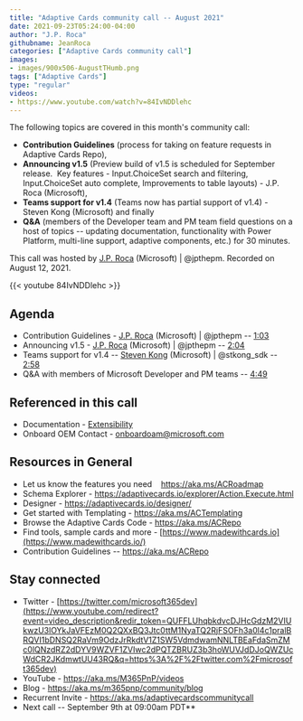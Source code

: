 ```yaml
---
title: "Adaptive Cards community call -- August 2021"
date: 2021-09-23T05:24:00-04:00
author: "J.P. Roca"
githubname: JeanRoca
categories: ["Adaptive Cards community call"]
images:
- images/900x506-AugustTHumb.png
tags: ["Adaptive Cards"]
type: "regular"
videos:
- https://www.youtube.com/watch?v=84IvNDDlehc
---
```


The following topics are covered in this month's community call:

- **Contribution Guidelines** (process for taking on feature requests in Adaptive Cards Repo),
- **Announcing v1.5** (Preview build of v1.5 is scheduled for September release.  Key features - Input.ChoiceSet search and filtering, Input.ChoiceSet auto complete, Improvements to table layouts) - J.P. Roca (Microsoft),
- **Teams support for v1.4** (Teams now has partial support of v1.4) - Steven Kong (Microsoft) and finally
- **Q&A** (members of the Developer team and PM team field questions on a host of topics -- updating documentation, functionality with Power Platform, multi-line support, adaptive components, etc.) for 30 minutes.

This call was hosted by [J.P. Roca](https://twitter.com/jpthepm) (Microsoft) | @jpthepm. Recorded on August 12, 2021.

{{< youtube 84IvNDDlehc >}}

## Agenda

-   Contribution Guidelines - [J.P. Roca](https://twitter.com/jpthepm)
    (Microsoft) | @jpthepm --
    [1:03](https://youtu.be/84IvNDDlehc?t=63)
-   Announcing v1.5 - [J.P. Roca](https://twitter.com/jpthepm)
    (Microsoft) | @jpthepm --
    [2:04](https://youtu.be/84IvNDDlehc?t=124)
-   Teams support for v1.4 -- [Steven
    Kong](https://twitter.com/stkong_sdk) (Microsoft) | @stkong_sdk --
    [2:58](https://youtu.be/84IvNDDlehc?t=178)
-   Q&A with members of Microsoft Developer and PM teams --
    [4:49](https://youtu.be/84IvNDDlehc?t=289)


## Referenced in this call

-   Documentation -
    [Extensibility](https://learn.microsoft.com/adaptive-cards/sdk/rendering-cards/javascript/extensibility)
-   Onboard OEM Contact - <onboardoam@microsoft.com>



## Resources in General

-   Let us know the features you need    <https://aka.ms/ACRoadmap>
-   Schema Explorer
    - <https://adaptivecards.io/explorer/Action.Execute.html>
-   Designer - <https://adaptivecards.io/designer/> 
-   Get started with Templating - <https://aka.ms/ACTemplating>
-   Browse the Adaptive Cards Code - <https://aka.ms/ACRepo>
-   Find tools, sample cards and more
    - [https://www.madewithcards.io](https://www.madewithcards.io/)
-   Contribution Guidelines -- <https://aka.ms/ACRepo> 


## Stay connected

-   Twitter
    - [https://twitter.com/microsoft365dev](https://www.youtube.com/redirect?event=video_description&redir_token=QUFFLUhqbkdvcDJHcGdzM2VIUkwzU3lOYkJaVFEzM0Q2QXxBQ3Jtc0ttM1NyaTQ2RjFSOFh3a0l4c1pralBRQVI1bDNSQ2RaVm9OdzJrRkdtV1Z1SW5VdmdwamNNLTBEaFdaSmZMc0lQNzdRZ2dDYV9WZVF1ZVIwc2dPQTZBRUZ3b3hoWUVJdDJoQWZUcWdCR2JKdmwtUU43RQ&q=https%3A%2F%2Ftwitter.com%2Fmicrosoft365dev)​
-   YouTube - <https://aka.ms/M365PnP/videos>​
-   Blog - <https://aka.ms/m365pnp/community/blog>
-   Recurrent Invite - <https://aka.ms/adaptivecardscommunitycall>
-   Next call -- September 9th at 09:00am PDT**
